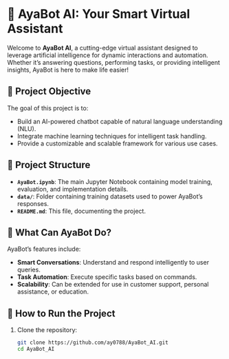 

# 🤖 AyaBot AI: Your Smart Virtual Assistant

Welcome to **AyaBot AI**, a cutting-edge virtual assistant designed to leverage artificial intelligence for dynamic interactions and automation. Whether it’s answering questions, performing tasks, or providing intelligent insights, AyaBot is here to make life easier!

## 🎯 Project Objective

The goal of this project is to:

- Build an AI-powered chatbot capable of natural language understanding (NLU).
- Integrate machine learning techniques for intelligent task handling.
- Provide a customizable and scalable framework for various use cases.

## 📂 Project Structure

- **`AyaBot.ipynb`**: The main Jupyter Notebook containing model training, evaluation, and implementation details.
- **`data/`**: Folder containing training datasets used to power AyaBot’s responses.
- **`README.md`**: This file, documenting the project.

## 🤔 What Can AyaBot Do?

AyaBot’s features include:

- **Smart Conversations**: Understand and respond intelligently to user queries.
- **Task Automation**: Execute specific tasks based on commands.
- **Scalability**: Can be extended for use in customer support, personal assistance, or education.

## 🚀 How to Run the Project

1. Clone the repository:
   ```bash
   git clone https://github.com/ay0788/AyaBot_AI.git
   cd AyaBot_AI
